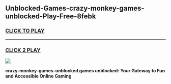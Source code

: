 
## Unblocked-Games-crazy-monkey-games-unblocked-Play-Free-8febk
<h3>
<a href="https://premium76.site?title=crazy-monkey-games-unblocked&ref=15A">CLICK TO PLAY</a></h3>
<hr>

<h3>
<a href="https://premium76.site?title=crazy-monkey-games-unblocked&ref=15A">CLICK 2 PLAY</a>
  
</h3>

<a href="https://premium76.site?title=crazy-monkey-games-unblocked&ref=15A"><img src="https://clearcache.store/games.png"></a>


**crazy-monkey-games-unblocked games unblocked: Your Gateway to Fun and Accessible Online Gaming**
